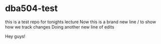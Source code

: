 # dba504-test
this is a test repo for tonights lecture 
Now this is a brand new line / to show how we track changes 
Doing another new line of edits 

Hey guys!
